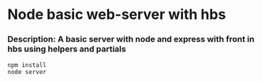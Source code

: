 # Node basic web-server with hbs

### Description: A basic server with node and express with front in hbs using helpers and partials

```
npm install
node server
